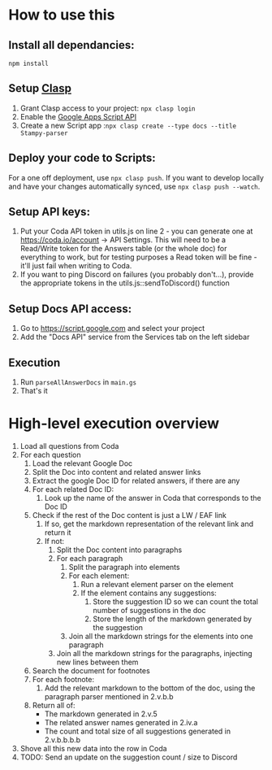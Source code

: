 # How to use this

## Install all dependancies:

    npm install

## Setup [Clasp](https://github.com/google/clasp)

1. Grant Clasp access to your project: `npx clasp login`
2. Enable the [Google Apps Script API](https://script.google.com/home/usersettings)
3. Create a new Script app :`npx clasp create --type docs --title Stampy-parser`

## Deploy your code to Scripts:

For a one off deployment, use `npx clasp push`.
If you want to develop locally and have your changes automatically synced, use `npx clasp push --watch`.

## Setup API keys:

1. Put your Coda API token in utils.js on line 2 - you can generate one at https://coda.io/account -> API Settings. This
will need to be a Read/Write token for the Answers table (or the whole doc) for everything to work, but for testing purposes
a Read token will be fine - it'll just fail when writing to Coda.
2. If you want to ping Discord on failures (you probably don't...), provide the appropriate tokens in the utils.js::sendToDiscord() function

## Setup Docs API access:

1. Go to https://script.google.com and select your project
2. Add the "Docs API" service from the Services tab on the left sidebar

## Execution

1. Run `parseAllAnswerDocs` in `main.gs`
2. That's it

# High-level execution overview

1. Load all questions from Coda
2. For each question
   1. Load the relevant Google Doc
   2. Split the Doc into content and related answer links
   3. Extract the google Doc ID for related answers, if there are any
   4. For each related Doc ID:
      1. Look up the name of the answer in Coda that corresponds to the Doc ID
   5. Check if the rest of the Doc content is just a LW / EAF link
      1. If so, get the markdown representation of the relevant link and return it
      2. If not:
         1. Split the Doc content into paragraphs
         2. For each paragraph
            1. Split the paragraph into elements
            2. For each element:
               1. Run a relevant element parser on the element
               2. If the element contains any suggestions:
                  1. Store the suggestion ID so we can count the total number of suggestions in the doc
                  2. Store the length of the markdown generated by the suggestion
            3. Join all the markdown strings for the elements into one paragraph
         3. Join all the markdown strings for the paragraphs, injecting new lines between them
   6. Search the document for footnotes
   7. For each footnote:
      1. Add the relevant markdown to the bottom of the doc, using the paragraph parser mentioned in 2.v.b.b
   8. Return all of:
      - The markdown generated in 2.v.5
      - The related answer names generated in 2.iv.a
      - The count and total size of all suggestions generated in 2.v.b.b.b.b
3. Shove all this new data into the row in Coda
4. TODO: Send an update on the suggestion count / size to Discord
